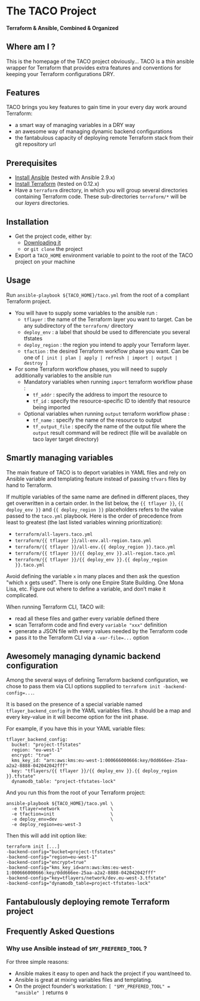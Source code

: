 # The TACO Project
#### Terraform & Ansible, Combined & Organized

## Where am I ?

This is the homepage of the TACO project obviously... TACO is a thin ansible wrapper for Terraform that provides extra features and conventions for keeping your Terraform configurations DRY.

## Features

TACO brings you key features to gain time in your every day work around Terraform:
* a smart way of managing variables in a DRY way
* an awesome way of managing dynamic backend configurations
* the fantabulous capacity of deploying remote Terraform stack from their git repository url

## Prerequisites

* [Install Ansible](https://docs.ansible.com/ansible/latest/installation_guide/intro_installation.html) (tested with Ansible 2.9.x)
* [Install Terraform](https://learn.hashicorp.com/terraform/getting-started/install.html) (tested on 0.12.x)
* Have a `terraform` directory, in which you will group several directories containing Terraform code.
These sub-directories `terraform/*` will be our *layers* directories.

## Installation

* Get the project code, either by:
  * [Downloading it](https://github.com/WeScale/taco-project/releases)
  * or `git clone` the project
* Export a `TACO_HOME` environment variable to point to the root of the TACO project on your machine

## Usage

Run `ansible-playbook ${TACO_HOME}/taco.yml` from the root of a compliant Terraform project.
  * You will have to supply some variables to the ansible run :
    * `tflayer`        : the name of the Terraform layer you want to target. Can be any subdirectory of the `terraform/` directory
    * `deploy_env`     : a label that should be used to differenciate you several tfstates
    * `deploy_region`  : the region you intend to apply your Terraform layer.
    * `tfaction`       : the desired Terraform workflow phase you want. Can be one of `[ init | plan | apply | refresh | import | output | destroy ]`  
* For some Terraform workflow phases, you will need to supply additionally variables to the ansible run
    * Mandatory variables when running `import` terraform workflow phase :
        * `tf_addr` : specify the address to import the resource to
        * `tf_id`   : specify the resource-specific ID to identify that resource being imported
    * Optional variables when running `output` terraform workflow phase :
        * `tf_name`        : specify the name of the resource to output
        * `tf_output_file` : specify the name of the output file where the `output` result command will be redirect (file will be available on taco layer target directory)
         
## Smartly managing variables

The main feature of TACO is to deport variables in YAML files and rely on Ansible variable and templating
feature instead of passing `tfvars` files by hand to Terraform.

If multiple variables of the same name are defined in different places, they get overwritten in a certain order. In the list below, the `{{ tflayer }}`, `{{ deploy_env }}` and `{{ deploy_region }}` placeholders refers to the value passed to the `taco.yml` playbook. Here is the order of precedence from least to greatest (the last listed variables winning prioritization):

* `terraform/all-layers.taco.yml`
* `terraform/{{ tflayer }}/all-env.all-region.taco.yml`
* `terraform/{{ tflayer }}/all-env.{{ deploy_region }}.taco.yml`
* `terraform/{{ tflayer }}/{{ deploy_env }}.all-region.taco.yml`
* `terraform/{{ tflayer }}/{{ deploy_env }}.{{ deploy_region }}.taco.yml`

Avoid defining the variable `x` in many places and then ask the question "which x gets used". There is only one Empire State Building. One Mona Lisa, etc. Figure out where to define a variable, and don’t make it complicated.

When running Terraform CLI, TACO will:

* read all these files and gather every variable defined there
* scan Terraform code and find every `variable "xxx"` definition
* generate a JSON file with every values needed by the Terraform code
* pass it to the Terraform CLI via a `-var-file=...` option

## Awesomely managing dynamic backend configuration

Among the several ways of defining Terraform backend configuration, we chose to pass them via CLI options
supplied to `terraform init -backend-config=...`.

It is based on the presence of a special variable named `tflayer_backend_config` in the YAML variables files. It should be a map and every key-value in it will become option for the init phase.

For example, if you have this in your YAML variable files:
```
tflayer_backend_config:
  bucket: "project-tfstates"
  region: "eu-west-1"
  encrypt: "true"
  kms_key_id: "arn:aws:kms:eu-west-1:000666000666:key/0dd666ee-25aa-a2a2-8888-042042042fff"
  key: "tflayers/{{ tflayer }}/{{ deploy_env }}.{{ deploy_region }}.tfstate"
  dynamodb_table: "project-tfstates-lock"
```

And you run this from the root of your Terraform project:
```
ansible-playbook ${TACO_HOME}/taco.yml \
  -e tflayer=network                   \
  -e tfaction=init                     \
  -e deploy_env=dev                    \
  -e deploy_region=eu-west-3
```

Then this will add init option like:
```
terraform init [...]
-backend-config="bucket=project-tfstates"
-backend-config="region=eu-west-1"
-backend-config="encrypt=true"
-backend-config="kms_key_id=arn:aws:kms:eu-west-1:000666000666:key/0dd666ee-25aa-a2a2-8888-042042042fff"
-backend-config="key=tflayers/network/dev.eu-west-3.tfstate"
-backend-config="dynamodb_table=project-tfstates-lock"
```

## Fantabulously deploying remote Terraform project



## Frequently Asked Questions
### Why use Ansible instead of `$MY_PREFERED_TOOL` ?

For three simple reasons:

* Ansible makes it easy to open and hack the project if you want/need to.
* Ansible is great at mixing variables files and templating.
* On the project founder's workstation: `[ "$MY_PREFERED_TOOL" = "ansible" ]` returns `0`
